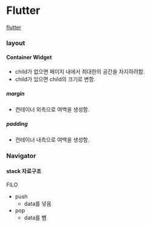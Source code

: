 # Flutter
[flutter](https://flutter.dev/)

### layout
#### Container Widget
- child가 없으면 페이지 내에서 최대한의 공간을 차지하려함.
- child가 있으면 child의 크기로 변함.

##### margin
- 컨테이너 외측으로 여백을 생성함.
##### padding
- 컨테이너 내측으로 여백을 생성함.


### Navigator
#### stack 자료구조
FILO
- push
    - data를 넣음 
- pop
    - data를 뻄